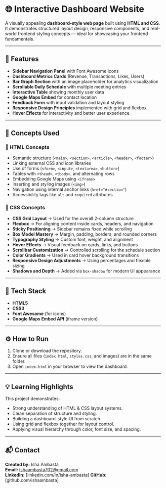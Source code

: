 # 🌐 Interactive Dashboard Website

A visually appealing **dashboard-style web page** built using **HTML and CSS**.  
It demonstrates structured layout design, responsive components, and real-world frontend styling concepts — ideal for showcasing your frontend fundamentals.

---

## 🚀 Features
- **Sidebar Navigation Panel** with Font Awesome icons  
- **Dashboard Metrics Cards** (Revenue, Transactions, Likes, Users)  
- **Bar Graph Section** with an image placeholder for analytics visualization  
- **Scrollable Daily Schedule** with multiple meeting entries  
- **Interactive Table** showing monthly user data  
- **Google Maps Embed** for contact location  
- **Feedback Form** with input validation and layout styling  
- **Responsive Design Principles** implemented with grid and flexbox  
- **Hover Effects** for interactivity and better user experience  

---

## 🧠 Concepts Used

### 🎯 HTML Concepts
- Semantic structure (`<main>`, `<section>`, `<article>`, `<header>`, `<footer>`)
- Linking external CSS and icon libraries  
- Use of forms (`<form>`, `<input>`, `<textarea>`, `<button>`)
- Tables with `<thead>`, `<tbody>`, and alternating rows  
- Embedding Google Maps using `<iframe>`  
- Inserting and styling images (`<img>`)  
- Navigation using internal anchor links (`href="#section"`)  
- Accessibility tags like `alt` and `required` attributes  

### 🎨 CSS Concepts
- **CSS Grid Layout** → Used for the overall 2-column structure  
- **Flexbox** → For aligning content inside cards, headers, and navigation  
- **Sticky Positioning** → Sidebar remains fixed while scrolling  
- **Box Model Mastery** → Margin, padding, borders, and rounded corners  
- **Typography Styling** → Custom font, weight, and alignment  
- **Hover Effects** → Visual feedback on cards, links, and buttons  
- **Scrollbar Customization** → Controlled scrolling for the schedule section  
- **Color Gradients** → Used in card hover background transitions  
- **Responsive Design Adjustments** → Using percentages and flexible sizing  
- **Shadows and Depth** → Added via `box-shadow` for modern UI appearance  

---

## 🧰 Tech Stack
- **HTML5**
- **CSS3**
- **Font Awesome** (for icons)
- **Google Maps Embed API** (iframe version)

---

## ⚙️ How to Run
1. Clone or download the repository.
2. Ensure all files (`index.html`, `styles.css`, and images) are in the same folder.
3. Open `index.html` in your browser to view the dashboard.

---

## 💡 Learning Highlights
This project demonstrates:
- Strong understanding of HTML & CSS layout systems.  
- Clean separation of structure and styling.  
- Building a dashboard-style UI from scratch.  
- Using grid and flexbox together for layout control.  
- Applying visual hierarchy through color, font size, and spacing.  

---

## 📬 Contact
**Created by:** Isha Ambasta  
**Email:** ishaambasta702@gmail.com  
**LinkedIn:** [linkedin.com/in/isha-ambasta]
**GitHub:** [github.com/ishaambasta]
